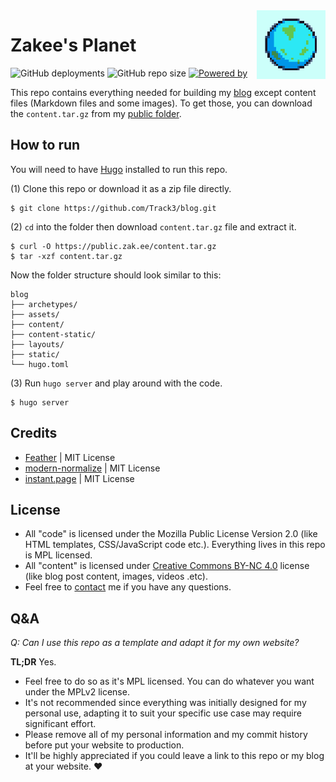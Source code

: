 <img src="./static/apple-touch-icon.png" alt="logo" width="110" height="110" align="right">

# Zakee's Planet

![GitHub deployments](https://img.shields.io/github/deployments/Track3/blog/production?label=vercel&logo=vercel&style=flat-square)
![GitHub repo size](https://img.shields.io/github/repo-size/Track3/blog?style=flat-square)
[![Powered by](https://img.shields.io/badge/powered%20by-hugo-ff4088?style=flat-square)](https://gohugo.io)

This repo contains everything needed for building my [blog](https://zak.ee) except content files (Markdown files and some images). To get those, you can download the `content.tar.gz` from my [public folder](https://public.zak.ee/).

## How to run

You will need to have [Hugo](https://gohugo.io/) installed to run this repo.

(1) Clone this repo or download it as a zip file directly.

```
$ git clone https://github.com/Track3/blog.git
```

(2) `cd` into the folder then download `content.tar.gz` file and extract it.

```
$ curl -O https://public.zak.ee/content.tar.gz
$ tar -xzf content.tar.gz
```

Now the folder structure should look similar to this:

```
blog
├── archetypes/
├── assets/
├── content/
├── content-static/
├── layouts/
├── static/
└── hugo.toml
```

(3) Run `hugo server` and play around with the code.

```
$ hugo server
```

## Credits

* [Feather](https://github.com/feathericons/feather) | MIT License
* [modern-normalize](https://github.com/sindresorhus/modern-normalize) | MIT License
* [instant.page](https://github.com/instantpage/instant.page) | MIT License

## License

* All "code" is licensed under the Mozilla Public License Version 2.0 (like HTML templates, CSS/JavaScript code etc.). Everything lives in this repo is MPL licensed.
* All "content" is licensed under [Creative Commons BY-NC 4.0](https://creativecommons.org/licenses/by-nc/4.0) license (like blog post content, images, videos .etc).
* Feel free to [contact](https://zak.ee/about/#find-me-on) me if you have any questions.

## Q&A

*Q: Can I use this repo as a template and adapt it for my own website?*

**TL;DR** Yes.

* Feel free to do so as it's MPL licensed. You can do whatever you want under the MPLv2 license.
* It's not recommended since everything was initially designed for my personal use, adapting it to suit your specific use case may require significant effort.
* Please remove all of my personal information and my commit history before put your website to production.
* It'll be highly appreciated if you could leave a link to this repo or my blog at your website. ❤️
